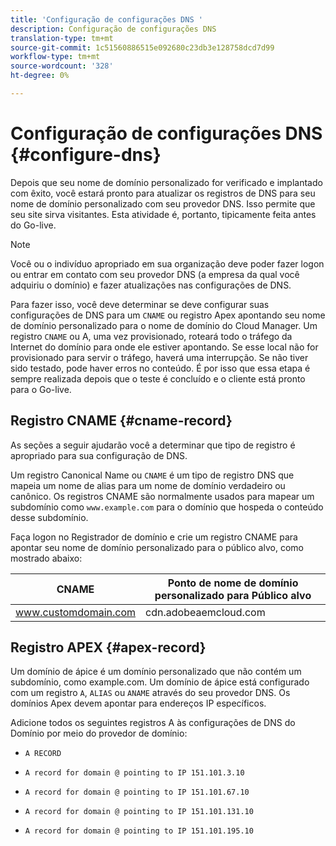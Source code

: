```yaml
---
title: 'Configuração de configurações DNS '
description: Configuração de configurações DNS
translation-type: tm+mt
source-git-commit: 1c51560886515e092680c23db3e128758dcd7d99
workflow-type: tm+mt
source-wordcount: '328'
ht-degree: 0%

---
```



# Configuração de configurações DNS {#configure-dns}

Depois que seu nome de domínio personalizado for verificado e implantado com êxito, você estará pronto para atualizar os registros de DNS para seu nome de domínio personalizado com seu provedor DNS. Isso permite que seu site sirva visitantes. Esta atividade é, portanto, tipicamente feita antes do Go-live.

>[!NOTE]
>Você ou o indivíduo apropriado em sua organização deve poder fazer logon ou entrar em contato com seu provedor DNS (a empresa da qual você adquiriu o domínio) e fazer atualizações nas configurações de DNS.

Para fazer isso, você deve determinar se deve configurar suas configurações de DNS para um `CNAME` ou registro Apex apontando seu nome de domínio personalizado para o nome de domínio do Cloud Manager. Um registro `CNAME` ou A, uma vez provisionado, roteará todo o tráfego da Internet do domínio para onde ele estiver apontando. Se esse local não for provisionado para servir o tráfego, haverá uma interrupção. Se não tiver sido testado, pode haver erros no conteúdo. É por isso que essa etapa é sempre realizada depois que o teste é concluído e o cliente está pronto para o Go-live.

## Registro CNAME {#cname-record}

As seções a seguir ajudarão você a determinar que tipo de registro é apropriado para sua configuração de DNS.

Um registro Canonical Name ou `CNAME` é um tipo de registro DNS que mapeia um nome de alias para um nome de domínio verdadeiro ou canônico. Os registros CNAME são normalmente usados para mapear um subdomínio como `www.example.com` para o domínio que hospeda o conteúdo desse subdomínio.

Faça logon no Registrador de domínio e crie um registro CNAME para apontar seu nome de domínio personalizado para o público alvo, como mostrado abaixo:

| CNAME | Ponto de nome de domínio personalizado para Público alvo |
|--- |--- |
| www.customdomain.com | cdn.adobeaemcloud.com |

## Registro APEX {#apex-record}

Um domínio de ápice é um domínio personalizado que não contém um subdomínio, como example.com. Um domínio de ápice está configurado com um registro `A`, `ALIAS` ou `ANAME` através do seu provedor DNS. Os domínios Apex devem apontar para endereços IP específicos.

Adicione todos os seguintes registros A às configurações de DNS do Domínio por meio do provedor de domínio:

* `A RECORD`

* `A record for domain @ pointing to IP 151.101.3.10`

* `A record for domain @ pointing to IP 151.101.67.10`

* `A record for domain @ pointing to IP 151.101.131.10`

* `A record for domain @ pointing to IP 151.101.195.10`
